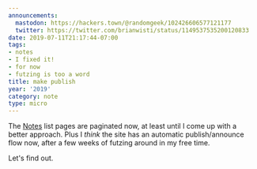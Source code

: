 ```yaml
---
announcements:
  mastodon: https://hackers.town/@randomgeek/102426606577121177
  twitter: https://twitter.com/brianwisti/status/1149537535200120833
date: 2019-07-11T21:17:44-07:00
tags:
- notes
- I fixed it!
- for now
- futzing is too a word
title: make publish
year: '2019'
category: note
type: micro
---
```


The [Notes][] list pages are paginated now, at least until I come up with a
better approach. Plus I *think* the site has an automatic publish/announce flow
now, after a few weeks of futzing around in my free time.

Let's find out.

[Notes]: /note
